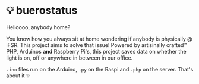 # 💡 buerostatus

Helloooo, anybody home?

You know how you always sit at home wondering if anybody is physically @ iFSR. This project aims to solve that issue! Powered by artisinally crafted™ PHP, Arduinos **and** Raspberry Pi's, this project saves data on whether the light is on, off or anywhere in between in our office.

`.ino` files run on the Arduino, `.py` on the Raspi and `.php` on the server. That's about it ✨
